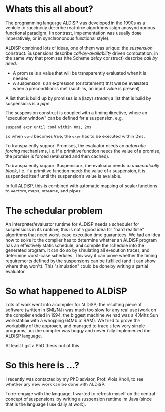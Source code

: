 # Whats this all about?

The programming language ALDiSP was developed in the 1990s as a vehicle to succinctly describe real-time algorithms
usign anasynchronous functional paradigm. (In contrast, implementation was usually done imperatively, or in 
synchrononous functional style).

ALDiSP combined lots of ideas, one of them was unique: the *suspension* construct. Suspensions describe 
*call-by-availability* driven computation, in the same way that promises (the Scheme *delay* construct) 
describe *call by need*.

- A promise is a value that will be transparently evaluated when it is needed
- A suspension is an expression (or statement) that will be evaluated when a precondition is met (such as, an input value is present)

A list that is build up by promises is a (lazy) *stream*; a list that is build by suspensions is a *pipe*.

The suspension construct is coupled with a timing directive, where an "execution window" can be defined for a suspension, e.g.

```
suspend expr until cond within 0ms, 2ms
```

so when ```cond``` becomes true, the ```expr``` has to be executed within 2ms.


To transparently support Promises, the evaluator needs an *automatic forcing* mechanisms, i.e. if a primitive function 
needs the value of a promise, the promise is forced (evaluated and then cached).

To transparently support Suspensions, the evaluator needs to *automatically block*, i.e. if a 
primitive function needs the value of a suspension, it is suspended itself until the suspension's value is available.

In full ALDiSP, this is combined with automatic mapping of scalar functions to vectors, maps, streams, and pipes.

# The schedular problem

An interpreter/evaluator runtime for ALDiSP needs a scheduler for suspensions in its runtime; this is not a good idea
for "hard realtime" algorithms that need worst-case execution time guarantees. We had an idea how to solve it: the 
compiler has to determine whether an ALDiSP program has an effectively static schedule, and compile the schedule 
into the generated program. It can do so by simulating all execution traces, and determine worst-case schedules. 
This way it can prove whether the timing requirements defined by the suspensions can be fulfilled (and it can show 
where they won't). This "simulation" could be done by writing a partial evaluator.

# So what happened to ALDiSP

Lots of work went into a compiler for ALDiSP; the resulting piece of software (written in SML/NJ) was much too slow 
for any real use (work on the compiler ended in 1994, the biggest machine we had was a 40Mhz Sun workstation with a 
whopping 64Mb of RAM). We tried to prove the workability of the approach, and managed to trace a few very simple 
programs, but the compiler was buggy and never fully implemented the ALDISP language.

At least I got a PhD thesis out of this.

# So this here is ...?

I recently was contacted by my PhD advisor, Prof. Alois Knoll, to see whether any new work can be done with ALDiSP.

To re-engage with the language, I wanted to refresh myself on the central concept of suspensions, by writing a 
suspension runtime im Java (since that is the language I use daily at work).
